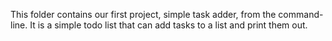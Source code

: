 This folder contains our first project, simple task adder, from the command-line. It is a simple todo list that can add tasks to a list and print them out.
